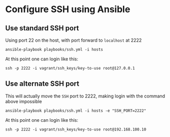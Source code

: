 # Configure SSH using Ansible

## Use standard SSH port

Using port 22 on the host, with port forward to `localhost` at 2222

```
ansible-playbook playbooks/ssh.yml -i hosts
```

At this point one can login like this:

```
ssh -p 2222 -i vagrant/ssh_keys/key-to-use root@127.0.0.1
```

## Use alternate SSH port

This will actually move the `SSH` port to 2222, making login with the command above impossible

```
ansible-playbook playbooks/ssh.yml -i hosts -e "SSH_PORT=2222"
```

At this point one can login like this:

```
ssh -p 2222 -i vagrant/ssh_keys/key-to-use root@192.168.100.10
```
